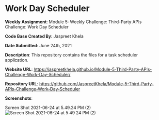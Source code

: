 # Work Day Scheduler

**Weekly Assignment**: Module 5: Weekly Challenge: Third-Party APIs Challenge: Work Day Scheduler

**Code Base Created By**: Jaspreet Khela

**Date Submitted**: June 24th, 2021

**Description**: This repository contains the files for a task scheduler application.

**Website URL**: https://jaspreetkhela.github.io/Module-5-Third-Party-APIs-Challenge-Work-Day-Scheduler/

**Repository URL**: https://github.com/JaspreetKhela/Module-5-Third-Party-APIs-Challenge-Work-Day-Scheduler

**Screenshots**:

Screen Shot 2021-06-24 at 5.49.24 PM (2)![Screen Shot 2021-06-24 at 5 49 24 PM (2)](https://user-images.githubusercontent.com/80941606/123337024-a6d57000-d514-11eb-8b91-43978d6257c2.png)

